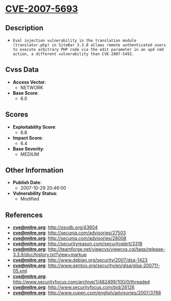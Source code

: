 
# [CVE-2007-5693](https://cve.mitre.org/cgi-bin/cvename.cgi?name=CVE-2007-5693)

## Description

- `Eval injection vulnerability in the translation module (translator.php) in SiteBar 3.3.8 allows remote authenticated users to execute arbitrary PHP code via the edit parameter in an upd cmd action, a different vulnerability than CVE-2007-5492.`

## Cvss Data

- **Access Vector**:
  - NETWORK
- **Base Score**:
  - 6.0

## Scores

- **Exploitability Score**:
  - 6.8
- **Impact Score**:
  - 6.4
- **Base Severity**:
  - MEDIUM

## Other Information

- **Publish Date**:
  - 2007-10-29 20:46:00
- **Vulnerability Status**:
  - Modified

## References

- **cve@mitre.org**: http://osvdb.org/43604
- **cve@mitre.org**: http://secunia.com/advisories/27503
- **cve@mitre.org**: http://secunia.com/advisories/28008
- **cve@mitre.org**: http://securityreason.com/securityalert/3318
- **cve@mitre.org**: http://teamforge.net/viewcvs/viewcvs.cgi/tags/release-3.3.9/doc/history.txt?view=markup
- **cve@mitre.org**: http://www.debian.org/security/2007/dsa-1423
- **cve@mitre.org**: http://www.gentoo.org/security/en/glsa/glsa-200711-05.xml
- **cve@mitre.org**: http://www.securityfocus.com/archive/1/482499/100/0/threaded
- **cve@mitre.org**: http://www.securityfocus.com/bid/26126
- **cve@mitre.org**: http://www.vupen.com/english/advisories/2007/3768
